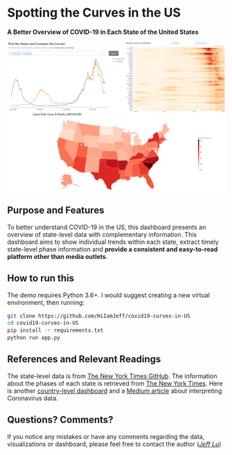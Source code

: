 # Spotting the Curves in the US
**A Better Overview of COVID-19 in Each State of the United States**

<img src="https://github.com/HiIamJeff/covid19-curves-in-US/blob/master/assets/web_example.png"/>

## Purpose and Features
To better understand COVID-19 in the US, this dashboard presents an overview of state-level data with complementary information. This dashboard aims to show individual trends within each state, extract timely state-level phase information and **provide a consistent and easy-to-read platform other than media outlets**.

## How to run this
The demo requires Python 3.6+. I would suggest creating a new virtual environment, then running:

```sh
git clone https://github.com/HiIamJeff/covid19-curves-in-US
cd covid19-curves-in-US
pip install -r requirements.txt
python run app.py
```

## References and Relevant Readings
The state-level data is from [The New York Times GitHub](https://github.com/nytimes/covid-19-data). 
The information about the phases of each state is retrieved from 
[The New York Times](https://www.nytimes.com/interactive/2020/us/states-reopen-map-coronavirus.html).
Here is another [country-level dashboard](https://spot-the-curve-coronavirus.herokuapp.com/) and 
a [Medium article](https://towardsdatascience.com/spot-the-curve-visualization-of-cases-data-on-coronavirus-8ec7cc1968d1?source=friends_link&sk=4f984ca1c1e4df9535b33d9ccab738ee) 
about interpreting Coronavirus data. 

## Questions? Comments?
If you notice any mistakes or have any comments regarding the data, visualizations or dashboard, please feel free to contact the author (*[Jeff Lu](https://www.linkedin.com/in/jefflu-chia-ching-lu/)*)

